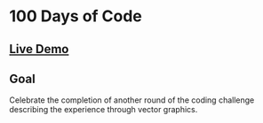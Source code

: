 # 100 Days of Code

## [Live Demo](https://codepen.io/borntofrappe/full/gVGwez)

## Goal

Celebrate the completion of another round of the coding challenge describing the experience through vector graphics.